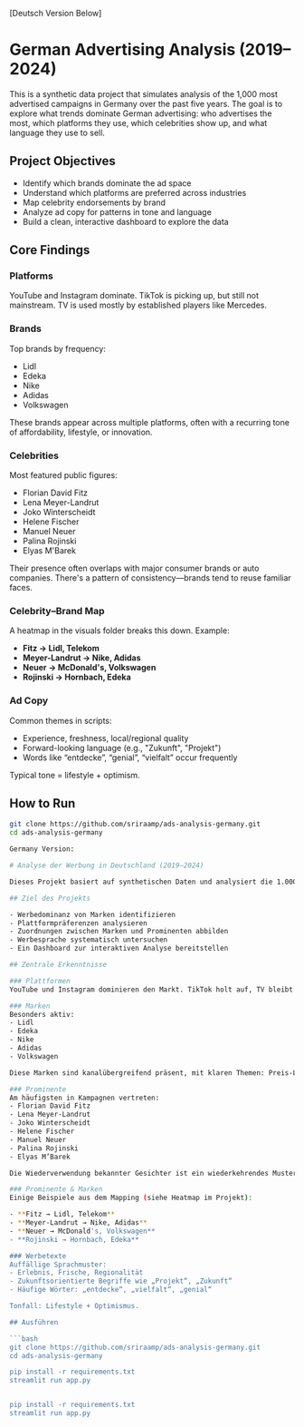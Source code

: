 [Deutsch Version Below]

# German Advertising Analysis (2019–2024)

This is a synthetic data project that simulates analysis of the 1,000 most advertised campaigns in Germany over the past five years. The goal is to explore what trends dominate German advertising: who advertises the most, which platforms they use, which celebrities show up, and what language they use to sell.

## Project Objectives

- Identify which brands dominate the ad space
- Understand which platforms are preferred across industries
- Map celebrity endorsements by brand
- Analyze ad copy for patterns in tone and language
- Build a clean, interactive dashboard to explore the data

## Core Findings

### Platforms
YouTube and Instagram dominate. TikTok is picking up, but still not mainstream. TV is used mostly by established players like Mercedes.

### Brands
Top brands by frequency:
- Lidl
- Edeka
- Nike
- Adidas
- Volkswagen

These brands appear across multiple platforms, often with a recurring tone of affordability, lifestyle, or innovation.

### Celebrities
Most featured public figures:
- Florian David Fitz
- Lena Meyer-Landrut
- Joko Winterscheidt
- Helene Fischer
- Manuel Neuer
- Palina Rojinski
- Elyas M'Barek

Their presence often overlaps with major consumer brands or auto companies. There's a pattern of consistency—brands tend to reuse familiar faces.

### Celebrity–Brand Map
A heatmap in the visuals folder breaks this down. Example:

- **Fitz → Lidl, Telekom**
- **Meyer-Landrut → Nike, Adidas**
- **Neuer → McDonald's, Volkswagen**
- **Rojinski → Hornbach, Edeka**

### Ad Copy
Common themes in scripts:
- Experience, freshness, local/regional quality
- Forward-looking language (e.g., "Zukunft", "Projekt")
- Words like “entdecke”, “genial”, “vielfalt” occur frequently

Typical tone = lifestyle + optimism.

## How to Run

```bash
git clone https://github.com/sriraamp/ads-analysis-germany.git
cd ads-analysis-germany

Germany Version:

# Analyse der Werbung in Deutschland (2019–2024)

Dieses Projekt basiert auf synthetischen Daten und analysiert die 1.000 meistbeworbenen Kampagnen in Deutschland der letzten fünf Jahre. Ziel ist es, Muster zu erkennen – welche Marken besonders aktiv sind, welche Plattformen sie bevorzugen, welche Prominenten eingesetzt werden und welche Sprache die Werbetexte dominiert.

## Ziel des Projekts

- Werbedominanz von Marken identifizieren
- Plattformpräferenzen analysieren
- Zuordnungen zwischen Marken und Prominenten abbilden
- Werbesprache systematisch untersuchen
- Ein Dashboard zur interaktiven Analyse bereitstellen

## Zentrale Erkenntnisse

### Plattformen
YouTube und Instagram dominieren den Markt. TikTok holt auf, TV bleibt für etablierte Marken wie Mercedes relevant.

### Marken
Besonders aktiv:
- Lidl
- Edeka
- Nike
- Adidas
- Volkswagen

Diese Marken sind kanalübergreifend präsent, mit klaren Themen: Preis-Leistung, Lifestyle, Innovation.

### Prominente
Am häufigsten in Kampagnen vertreten:
- Florian David Fitz
- Lena Meyer-Landrut
- Joko Winterscheidt
- Helene Fischer
- Manuel Neuer
- Palina Rojinski
- Elyas M’Barek

Die Wiederverwendung bekannter Gesichter ist ein wiederkehrendes Muster.

### Prominente & Marken
Einige Beispiele aus dem Mapping (siehe Heatmap im Projekt):

- **Fitz → Lidl, Telekom**
- **Meyer-Landrut → Nike, Adidas**
- **Neuer → McDonald's, Volkswagen**
- **Rojinski → Hornbach, Edeka**

### Werbetexte
Auffällige Sprachmuster:
- Erlebnis, Frische, Regionalität
- Zukunftsorientierte Begriffe wie „Projekt“, „Zukunft“
- Häufige Wörter: „entdecke“, „vielfalt“, „genial“

Tonfall: Lifestyle + Optimismus.

## Ausführen

```bash
git clone https://github.com/sriraamp/ads-analysis-germany.git
cd ads-analysis-germany

pip install -r requirements.txt
streamlit run app.py


pip install -r requirements.txt
streamlit run app.py
